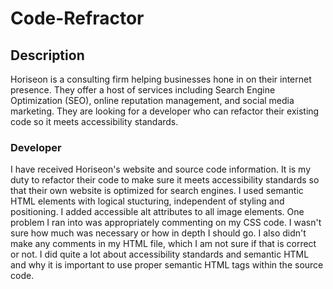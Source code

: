 # Code-Refractor

## Description

Horiseon is a consulting firm helping businesses hone in on their internet presence.  They offer a host of services including Search Engine Optimization (SEO), online reputation management, and social media marketing.  They are looking for a developer who can refactor their existing code so it meets accessibility standards.

### Developer 

I have received Horiseon's website and source code information.  It is my duty to refactor their code to make sure it meets accessibility standards so that their own website is optimized for search engines.  I used semantic HTML elements with logical stucturing, independent of styling and positioning.  I added accessible alt attributes to all image elements.  One problem I ran into was appropriately commenting on my CSS code.  I wasn't sure how much was necessary or how in depth I should go.  I also didn't make any comments in my HTML file, which I am not sure if that is correct or not.  I did quite a lot about accessibility standards and semantic HTML and why it is important to use proper semantic HTML tags within the source code.



